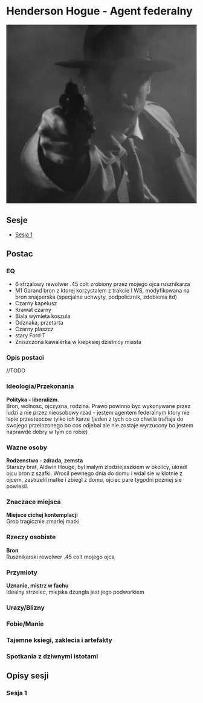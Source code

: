 # Henderson Hogue - Agent federalny
<img src="./federal_agent_noir.png">

## Sesje
<ul>
	<li><a href="#sesja-1">Sesja 1</a></li>
</ul>

## Postac

### EQ

<ul>
	<li>6 strzalowy rewolwer .45 colt zrobiony przez mojego ojca rusznikarza</li>
	<li>M1 Garand bron z ktorej korzystalem z trakcie I WS, modyfikowana na bron snajperska (specjalne uchwyty, podpolicznik, zdobienia itd)</li>
	<li>Czarny kapelusz</li>
	<li>Krawat czarny</li>
	<li>Biala wymieta koszula</li>
	<li>Odznaka, przetarta</li>
	<li>Czarny plaszcz</li>
	<li>stary Ford T</li>
	<li>Zniszczona kawalerka w kiepksiej dzielnicy miasta</li>
</ul>

### Opis postaci

//TODO

### Ideologia/Przekonania

<b>Polityka - liberalizm</b>.<br>
Bron, wolnosc, ojczyzna, rodzina. Prawo powinno byc wykonywane przez ludzi a nie przez nieosobowy rzad - jestem agentem federalnym ktory nie lapie przestepcow tylko ich karze (jeden z tych co co chwila trafiaja do swojego przelozonego bo cos odjebal ale nie zostaje wyrzucony bo jestem naprawde dobry w tym co robie)

### Wazne osoby

<b>Rodzenstwo - zdrada, zemsta</b><br>
Starszy brat, Aldwin Houge, byl malym zlodziejaszkiem w okolicy, ukradl ojcu bron z szafki. Wrocil pewnego dnia do domu i wdal sie w klotnie z ojcem, zastrzelil matke i zbiegl z domu, ojciec pare tygodni pozniej sie powiesil.

### Znaczace miejsca

<b>Miejsce cichej kontemplacji</b><br>
Grob tragicznie zmarlej matki

### Rzeczy osobiste

<b>Bron</b><br>
Rusznikarski rewolwer .45 colt mojego ojca

### Przymioty

<b>Uznanie, mistrz w fachu</b><br>
Idealny strzelec, miejska dzungla jest jego podworkiem

### Urazy/Blizny

### Fobie/Manie

### Tajemne ksiegi, zaklecia i artefakty

### Spotkania z dziwnymi istotami

## Opisy sesji

### Sesja 1